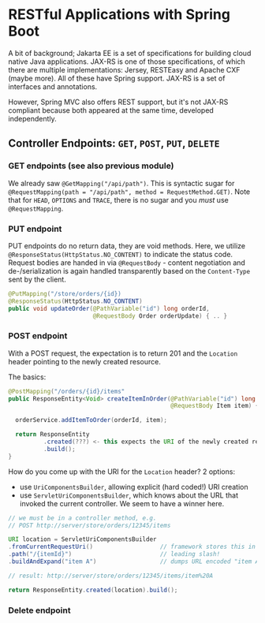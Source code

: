 # RESTful Applications with Spring Boot

A bit of background; Jakarta EE is a set of specifications for building cloud native Java applications. JAX-RS is one of those specifications, of which there are multiple implementations: Jersey, RESTEasy and Apache CXF (maybe more). All of these have Spring support. JAX-RS is a set of interfaces and annotations.

However, Spring MVC also offers REST support, but it's not JAX-RS compliant because both appeared at the same time, developed independently.

## Controller Endpoints: `GET`, `POST`, `PUT`, `DELETE`

### GET endpoints (see also previous module)

We already saw `@GetMapping("/api/path")`. This is syntactic sugar for `@RequestMapping(path = "/api/path", method = RequestMethod.GET)`. Note that for `HEAD`, `OPTIONS` and `TRACE`, there is no sugar and you _must_ use `@RequestMapping`.


### PUT endpoint

PUT endpoints do no return data, they are void methods. Here, we utilize `@ResponseStatus(HttpStatus.NO_CONTENT)` to indicate the status code.
Request bodies are handed in via `@RequestBody` - content negotiation and de-/serialization is again handled transparently based on the `Content-Type` sent by the client.


```java
@PutMapping("/store/orders/{id})
@ResponseStatus(HttpStatus.NO_CONTENT)
public void updateOrder(@PathVariable("id") long orderId,
                        @RequestBody Order orderUpdate) { .. }
```

### POST endpoint

With a POST request, the expectation is to return 201 and the `Location` header pointing to the newly created resource.

The basics:

```java
@PostMapping("/orders/{id}/items"
public ResponseEntity<Void> createItemInOrder(@PathVariable("id") long orderId,
                                              @RequestBody Item item) {

  orderService.addItemToOrder(orderId, item);

  return ResponseEntity
          .created(???) <- this expects the URI of the newly created resource
          .build();
}
```

How do you come up with the URI for the `Location` header? 2 options:

* use `UriComponentsBuilder`, allowing explicit (hard coded!) URI creation
* use `ServletUriComponentsBuilder`, which knows about the URL that invoked the current controller. We seem to have a winner here.

```java
// we must be in a controller method, e.g.
// POST http://server/store/orders/12345/items

URI location = ServletUriComponentsBuilder
.fromCurrentRequestUri()                   // framework stores this in the thread context
.path("/{itemId}")                         // leading slash!
.buildAndExpand("item A")                  // dumps URL encoded "item A" in "itemId"

// result: http://server/store/orders/12345/items/item%20A

return ResponseEntity.created(location).build();
```

### Delete endpoint


